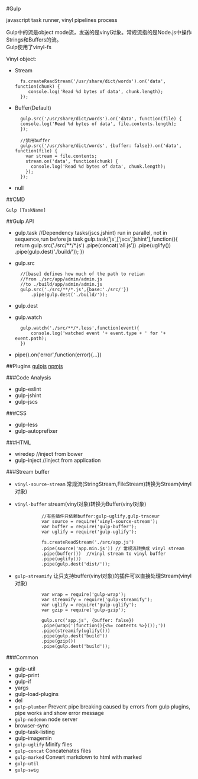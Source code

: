 #Gulp

javascript task runner, vinyl pipelines process

Gulp中的流是object mode流，发送的是vinyl对象。常规流指的是Node.js中操作Strings和Buffers的流。  
Gulp使用了vinyl-fs

Vinyl object:
+ Stream

        fs.createReadStream('/usr/share/dict/words').on('data', function(chunk) {  
           console.log('Read %d bytes of data', chunk.length);
        });

+ Buffer(Default)

        gulp.src('/usr/share/dict/words').on('data', function(file) {  
        console.log('Read %d bytes of data', file.contents.length);
        });
        
        //禁用buffer     
        gulp.src('/usr/share/dict/words', {buffer: false}).on('data', function(file) {  
          var stream = file.contents;
          stream.on('data', function(chunk) {
            console.log('Read %d bytes of data', chunk.length);
          });
        });       

+ null

##CMD

`Gulp [TaskName]`

##Gulp API

+ gulp.task
        //Dependency tasks(jscs,jshint) run in parallel, not in sequence,run before js task
        gulp.task('js',['jscs','jshint'],function(){
            return gulp.src('./src/**/*.js')
                    .pipe(concat('all.js'))
                    .pipe(uglify())
                    .pipe(gulp.dest('./build/'));
        })

+ gulp.src

        //[base] defines how much of the path to retian  
        //from ./src/app/admin/admin.js   
        //to ./build/app/admin/admin.js
        gulp.src('./src/**/*.js',{base:'./src/'})
            .pipe(gulp.dest('./build/'));

+ gulp.dest
+ gulp.watch

        gulp.watch('./src/**/*.less',function(event){
            console.log('watched event '+ event.type + ' for '+ event.path);
        })
+ pipe().on('error',function(error){...})
    
##Plugins
[gulpjs](http://gulpjs.com/plugins/)
[npmjs](https://www.npmjs.com/)


###Code Analysis

+ gulp-eslint
+ gulp-jshint
+ gulp-jscs

###CSS

+ gulp-less
+ gulp-autoprefixer

###HTML

+ wiredep   //inject from bower
+ gulp-inject //inject from application

###Stream buffer

+ `vinyl-source-stream` 常规流(StringStream,FileStream)转换为Stream(vinyl对象)  
 
+ `vinyl-buffer` stream(vinyl对象)转换为Buffer(vinyl对象)   

                //有些插件只依赖buffer:gulp-uglify,gulp-traceur
                var source = require('vinyl-source-stream');  
                var buffer = require('gulp-buffer');  
                var uglify = require('gulp-uglify');

                fs.createReadStream('./src/app.js')  
                .pipe(source('app.min.js')) // 常规流转换成 vinyl stream
                .pipe(buffer())  //vinyl stream to vinyl buffer
                .pipe(uglify())
                .pipe(gulp.dest('dist/'));

+ `gulp-streamify`  让只支持buffer(vinyl对象)的插件可以直接处理Stream(vinyl对象) 

                var wrap = require('gulp-wrap');  
                var streamify = require('gulp-streamify');  
                var uglify = require('gulp-uglify');  
                var gzip = require('gulp-gzip');

                gulp.src('app.js', {buffer: false})  
                .pipe(wrap('(function(){<%= contents %>}());'))
                .pipe(streamify(uglify()))
                .pipe(gulp.dest('build'))
                .pipe(gzip())
                .pipe(gulp.dest('build'));


###Common

+ gulp-util
+ gulp-print
+ gulp-if
+ yargs
+ gulp-load-plugins
+ del
+ `gulp-plumber` Prevent pipe breaking caused by errors from gulp plugins, pipe works and show error message
+ `gulp-nodemon` node server
+ browser-sync
+ gulp-task-listing
+ gulp-imagemin
+ `gulp-uglify`  Minify files
+ `gulp-concat` Concatenates files
+ `gulp-marked` Convert markdown to html with marked
+ `gulp-util`
+ `gulp-swig`



